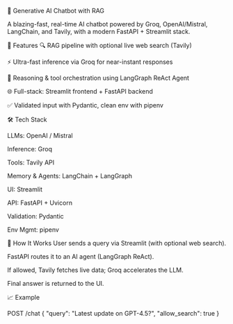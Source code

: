 🧠 Generative AI Chatbot with RAG

A blazing-fast, real-time AI chatbot powered by Groq, OpenAI/Mistral, LangChain, and Tavily, with a modern FastAPI + Streamlit stack.

🚀 Features
🔍 RAG pipeline with optional live web search (Tavily)

⚡ Ultra-fast inference via Groq for near-instant responses

🧠 Reasoning & tool orchestration using LangGraph ReAct Agent

🌐 Full-stack: Streamlit frontend + FastAPI backend

✅ Validated input with Pydantic, clean env with pipenv

🛠️ Tech Stack

LLMs: OpenAI / Mistral

Inference: Groq

Tools: Tavily API

Memory & Agents: LangChain + LangGraph

UI: Streamlit

API: FastAPI + Uvicorn

Validation: Pydantic

Env Mgmt: pipenv

📌 How It Works
User sends a query via Streamlit (with optional web search).

FastAPI routes it to an AI agent (LangGraph ReAct).

If allowed, Tavily fetches live data; Groq accelerates the LLM.

Final answer is returned to the UI.

📈 Example

POST /chat
{
  "query": "Latest update on GPT-4.5?",
  "allow_search": true
}
